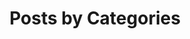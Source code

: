 ---
title: "Posts by Categories"
permalink: /categories/
layout: categories
header:
  overlay_image: /assets/images/pages/about.jpg
  overlay_filter: 0.7
author_profile: true
sitemap: true
---